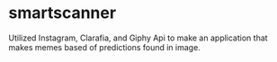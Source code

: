 # smartscanner
Utilized Instagram, Clarafia, and Giphy Api to make an application that makes memes based of predictions found in image.
